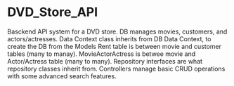 # DVD_Store_API
Basckend API system for a DVD store.
DB manages movies, customers, and actors/actresses.
Data Context class inherits from DB Data Context, to create the DB from the Models
Rent table is between movie and customer tables (many to manay).
MovieActorActress is betwee movie and Actor/Actress table (many to many).
Repository interfaces are what repository classes inherit from.
Controllers manage basic CRUD operations with some advanced search features.
